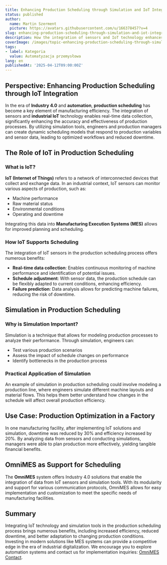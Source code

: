 ```yaml
---
title: Enhancing Production Scheduling through Simulation and IoT Integration
status: published
author:
  name: Martin Szerment
  picture: https://avatars.githubusercontent.com/u/166378457?v=4
slug: enhancing-production-scheduling-through-simulation-and-iot-integration
description: How the integration of sensors and IoT technology enhances production scheduling in smart factories.
coverImage: /images/topic-enhancing-production-scheduling-through-simulation-and-industrial-iot-integration-in-smart-factories-this-topic-wi.png
tags:
- label: Kategoria
  value: Automatyzacja przemysłowa
lang: en
publishedAt: '2025-04-12T09:00:00Z'
---
```

## Perspective: Enhancing Production Scheduling through IoT Integration

In the era of **Industry 4.0** and **automation**, **production scheduling** has become a key element of manufacturing efficiency. The integration of sensors and **industrial IoT** technology enables real-time data collection, significantly enhancing the accuracy and effectiveness of production processes. By utilizing simulation tools, engineers and production managers can create dynamic scheduling models that respond to production variables and sensor data, leading to optimized workflows and reduced downtime.

## The Role of IoT in Production Scheduling

### What is IoT?
**IoT (Internet of Things)** refers to a network of interconnected devices that collect and exchange data. In an industrial context, IoT sensors can monitor various aspects of production, such as:

- Machine performance
- Raw material status
- Environmental conditions
- Operating and downtime

Integrating this data into **Manufacturing Execution Systems (MES)** allows for improved planning and scheduling.

### How IoT Supports Scheduling
The integration of IoT sensors in the production scheduling process offers numerous benefits:

- **Real-time data collection**: Enables continuous monitoring of machine performance and identification of potential issues.
- **Schedule adjustment**: With sensor data, the production schedule can be flexibly adapted to current conditions, enhancing efficiency.
- **Failure prediction**: Data analysis allows for predicting machine failures, reducing the risk of downtime.

## Simulation in Production Scheduling

### Why is Simulation Important?
Simulation is a technique that allows for modeling production processes to analyze their performance. Through simulation, engineers can:

- Test various production scenarios
- Assess the impact of schedule changes on performance
- Identify bottlenecks in the production process

### Practical Application of Simulation
An example of simulation in production scheduling could involve modeling a production line, where engineers simulate different machine layouts and material flows. This helps them better understand how changes in the schedule will affect overall production efficiency.

## Use Case: Production Optimization in a Factory
In one manufacturing facility, after implementing IoT solutions and simulation, downtime was reduced by 30% and efficiency increased by 20%. By analyzing data from sensors and conducting simulations, managers were able to plan production more effectively, yielding tangible financial benefits.

## OmniMES as Support for Scheduling
The **OmniMES** system offers Industry 4.0 solutions that enable the integration of data from IoT sensors and simulation tools. With its modularity and support for various communication protocols, OmniMES allows for easy implementation and customization to meet the specific needs of manufacturing facilities.

## Summary
Integrating IoT technology and simulation tools in the production scheduling process brings numerous benefits, including increased efficiency, reduced downtime, and better adaptation to changing production conditions. Investing in modern solutions like MES systems can provide a competitive edge in the era of industrial digitalization. We encourage you to explore automation systems and contact us for implementation inquiries: [OmniMES Contact](https://www.omnimes.com/en/contact).
